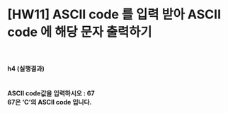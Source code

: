 # [HW11] ASCII code 를 입력 받아 ASCII code 에 해당 문자 출력하기

<h4>
</br></br>h4
(실행결과)
</br></br></h4>
<h4>
ASCII code값을 입력하시오 : 67</br>
 67은 ‘C’의 ASCII code 입니다.
</h4>